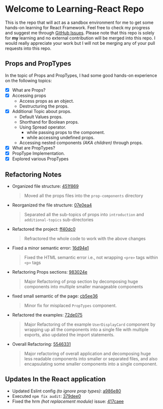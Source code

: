 # Welcome to Learning-React Repo

This is the repo that will act as a sandbox environment for me to get some hands-on learning for React Framework. Feel free to check my progress and suggest me through [GitHub Issues](../../issues). Please note that this repo is solely for **my** learning and no external contribution will be merged into this repo. I would really appreciate your work but I will not be merging any of your pull requests into this repo.

## Props and PropTypes

In the topic of Props and PropTypes, I had some good hands-on experience on the following topics:

- [x] What are Props?
- [x] Accessing props
  - Access props as an object.
  - Destructuring the props.
- [x] Additional Topic about props.
  - Default Values props.
  - Shorthand for Boolean props.
  - Using Spread operator.
    - while passing props to the component.
    - while accessing undefined props.
  - Accessing nested components _(AKA children)_ through props.
- [x] What are PropTypes?
- [x] PropType Implementation.
- [x] Explored various PropTypes

## Refactoring Notes

- Organized file structure: [451f869](../commit/451f869)

  > Moved all the props files into the `prop-components` directory

- Reorganized the file structure: [07e0ea4](../commit/07e0ea4)

  > Separated all the sub-topics of props into `introduction` and `additional-topics` sub-directories

- Refactored the project: [ff40dc0](../commit/ff40dc0)

  > Refractored the whole code to work with the above changes

- Fixed a minor semantic error: [16d94e1](../commit/16d94e1)

  > Fixed the HTML semantic error i.e., not wrapping `<pre>` tags within `<p>` tags

- Refactoring Props sections: [983024e](../commit/983024e)

  > Major Refactoring of prop section by decomposing huge components into multiple smaller manageable components

- fixed small semantic of the page: [cb5ee36](../commit/cb5ee36)

  > Minor fix for misplaced `PropTypes` component.

- Refactored the examples: [72de075](../commit/72de075)

  > Major Refactoring of the example `UserDisplayCard` component by wrapping up all the components into a single file with multiple exports, also updated the import statements.

- Overall Refactoring: [5546331](../commit/5546331)

  > Major refactoring of overall application and decomposing huge less readable components into smaller or separated files, and also encapsulating some smaller components into a single component.

## Updates In the React application

- Updated Eslint config _(to ignore prop types)_: [a986e80](../commit/a986e80)
- Executed `npm fix audit`: [379dee0](../commit/379dee0)
- Fixed the hrm _(hot replacement module)_ issue: [417caee](../commit/417caee)